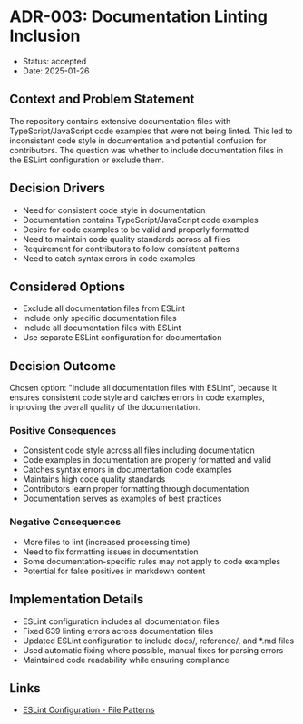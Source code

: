 # ADR-003: Documentation Linting Inclusion

* Status: accepted
* Date: 2025-01-26

## Context and Problem Statement

The repository contains extensive documentation files with TypeScript/JavaScript code examples that were not being linted. This led to inconsistent code style in documentation and potential confusion for contributors. The question was whether to include documentation files in the ESLint configuration or exclude them.

## Decision Drivers

* Need for consistent code style in documentation
* Documentation contains TypeScript/JavaScript code examples
* Desire for code examples to be valid and properly formatted
* Need to maintain code quality standards across all files
* Requirement for contributors to follow consistent patterns
* Need to catch syntax errors in code examples

## Considered Options

* Exclude all documentation files from ESLint
* Include only specific documentation files
* Include all documentation files with ESLint
* Use separate ESLint configuration for documentation

## Decision Outcome

Chosen option: "Include all documentation files with ESLint", because it ensures consistent code style and catches errors in code examples, improving the overall quality of the documentation.

### Positive Consequences

* Consistent code style across all files including documentation
* Code examples in documentation are properly formatted and valid
* Catches syntax errors in documentation code examples
* Maintains high code quality standards
* Contributors learn proper formatting through documentation
* Documentation serves as examples of best practices

### Negative Consequences

* More files to lint (increased processing time)
* Need to fix formatting issues in documentation
* Some documentation-specific rules may not apply to code examples
* Potential for false positives in markdown content

## Implementation Details

* ESLint configuration includes all documentation files
* Fixed 639 linting errors across documentation files
* Updated ESLint configuration to include docs/, reference/, and *.md files
* Used automatic fixing where possible, manual fixes for parsing errors
* Maintained code readability while ensuring compliance

## Links

* [ESLint Configuration - File Patterns](https://eslint.org/docs/latest/use/configure/configuration-files#specifying-files-with-arbitrary-extensions)
